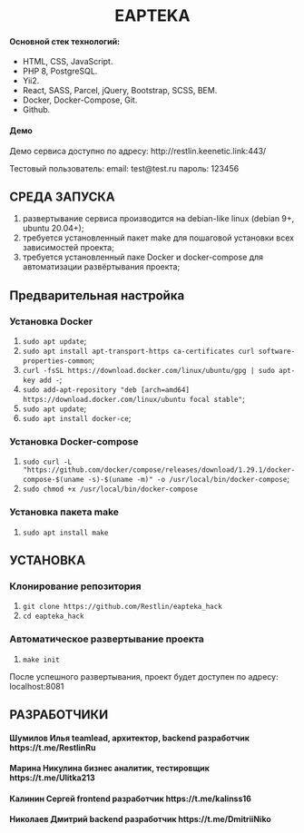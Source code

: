 <p align="center">
    <h1 align="center">EAPTEKA</h1>
</p>

<h4>Основной стек технологий:</h4>
<ul>
	<li>HTML, CSS, JavaScript.</li>
	<li>PHP 8, PostgreSQL.</li>
	<li>Yii2.</li>
  	<li>React, SASS, Parcel, jQuery, Bootstrap, SCSS, BEM.</li>
	<li>Docker, Docker-Compose, Git.</li>
	<li>Github.</li>
 </ul>
 
<h4>Демо</h4>
<p>Демо сервиса доступно по адресу: http://restlin.keenetic.link:443/</p>
<p>Тестовый пользователь: email: test@test.ru пароль: 123456</p>

СРЕДА ЗАПУСКА
------------
1) развертывание сервиса производится на debian-like linux (debian 9+, ubuntu 20.04+);
2) требуется установленный пакет make для пошаговой установки всех зависимостей проекта;
3) требуется установленный паке Docker и docker-compose для автоматизации развёртывания проекта;

Предварительная настройка
------------
### Установка Docker
1) `sudo apt update`;
2) `sudo apt install apt-transport-https ca-certificates curl software-properties-common`;
3) `curl -fsSL https://download.docker.com/linux/ubuntu/gpg | sudo apt-key add -`;
4) `sudo add-apt-repository "deb [arch=amd64] https://download.docker.com/linux/ubuntu focal stable"`;
5) `sudo apt update`;
6) `sudo apt install docker-ce`;
### Установка Docker-compose
1) `sudo curl -L "https://github.com/docker/compose/releases/download/1.29.1/docker-compose-$(uname -s)-$(uname -m)" -o /usr/local/bin/docker-compose`;
2) `sudo chmod +x /usr/local/bin/docker-compose`
### Установка пакета make
1) `sudo apt install make`

УСТАНОВКА
------------
### Клонирование репозитория
1) `git clone https://github.com/Restlin/eapteka_hack`
2) `cd eapteka_hack`
### Автоматическое развертывание проекта
1) `make init`

После успешного развертывания, проект будет доступен по адресу: localhost:8081

РАЗРАБОТЧИКИ
------------
<h4>Шумилов Илья teamlead, архитектор, backend разработчик https://t.me/RestlinRu </h4>
<h4>Марина Никулина бизнес аналитик, тестировщик https://t.me/Ulitka213 </h4>
<h4>Калинин Сергей frontend разработчик https://t.me/kalinss16 </h4>
<h4>Николаев Дмитрий backend разработчик https://t.me/DmitriiNiko </h4>

